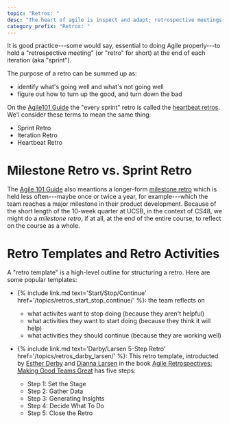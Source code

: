 ```yaml
---
topic: "Retros: "
desc: "The heart of agile is inspect and adapt; retrospective meetings ('retros') help make sure we do that"
category_prefix: "Retros: "
---
```



It is good practice---some would say, essential to doing Agile properly---to hold 
a "retrospective meeting" (or "retro" for short) at the end of each iteration (aka "sprint").


The purpose of a retro can be summed up as:
* identify what's going well and what's not going well
* figure out how to turn up the good, and turn down the bad

On the [Agile101 Guide](https://agilealliance.org/agile101) 
the "every sprint" retro is called the [heartbeat retros](https://www.agilealliance.org/glossary/heartbeatretro).
We'l consider these terms to mean the same thing:
* Sprint Retro
* Iteration Retro
* Heartbeat Retro

# Milestone Retro vs. Sprint Retro

The [Agile 101 Guide](https://agilealliance.org/agile101) also meantions a longer-form [milestone retro](https://www.agilealliance.org/glossary/milestone-retrospective/)
which is held less often---maybe once or twice a year, for example---which the team reaches a major milestone in their
product development.    Because of the short length of the 10-week quarter at UCSB, in the context of CS48, we might do a 
*milestone retro*, if at all,  at the end of the entire course, to reflect on the course as a whole.

# Retro Templates and Retro Activities

A "retro template" is a high-level outline for structuring a retro.  Here are some popular templates:

* {% include link.md text='Start/Stop/Continue' href='/topics/retros_start_stop_continue/' %}: the team reflects on
     * what activites want to stop doing (because they aren't helpful)
     * what activities they want to start doing (because they think it will help)
     * what activities they should continue (because they are working well)

* {% include link.md text='Darby/Larsen 5-Step Retro' href='/topics/retros_darby_larsen/' %}: This retro template,
   introducted by 
   [Esther Derby](http://www.estherderby.com/) and 
   [Dianna Larsen](https://www.futureworksconsulting.com/about/diana-larsen)
   in the book [Agile Retrospectives: Making Good Teams Great](http://www.estherderby.com/books)
   has five steps:
   * Step 1: Set the Stage
   * Step 2: Gather Data
   * Step 3: Generating Insights
   * Step 4: Decide What To Do
   * Step 5: Close the Retro
   

